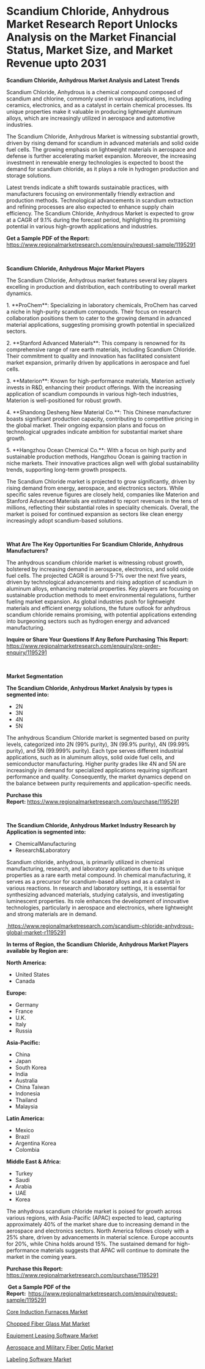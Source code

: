 <p><h1>Scandium Chloride, Anhydrous Market Research Report Unlocks Analysis on the Market Financial Status, Market Size, and Market Revenue upto 2031</h1></p><p><strong>Scandium Chloride, Anhydrous Market Analysis and Latest Trends</strong></p>
<p><p>Scandium Chloride, Anhydrous is a chemical compound composed of scandium and chlorine, commonly used in various applications, including ceramics, electronics, and as a catalyst in certain chemical processes. Its unique properties make it valuable in producing lightweight aluminum alloys, which are increasingly utilized in aerospace and automotive industries.</p><p>The Scandium Chloride, Anhydrous Market is witnessing substantial growth, driven by rising demand for scandium in advanced materials and solid oxide fuel cells. The growing emphasis on lightweight materials in aerospace and defense is further accelerating market expansion. Moreover, the increasing investment in renewable energy technologies is expected to boost the demand for scandium chloride, as it plays a role in hydrogen production and storage solutions.</p><p>Latest trends indicate a shift towards sustainable practices, with manufacturers focusing on environmentally friendly extraction and production methods. Technological advancements in scandium extraction and refining processes are also expected to enhance supply chain efficiency. The Scandium Chloride, Anhydrous Market is expected to grow at a CAGR of 9.1% during the forecast period, highlighting its promising potential in various high-growth applications and industries.</p></p>
<p><strong>Get a Sample PDF of the Report:&nbsp;</strong> <a href="https://www.regionalmarketresearch.com/enquiry/request-sample/1195291">https://www.regionalmarketresearch.com/enquiry/request-sample/1195291</a></p>
<p>&nbsp;</p>
<p><strong>Scandium Chloride, Anhydrous Major Market Players</strong></p>
<p><p>The Scandium Chloride, Anhydrous market features several key players excelling in production and distribution, each contributing to overall market dynamics. </p><p>1. **ProChem**: Specializing in laboratory chemicals, ProChem has carved a niche in high-purity scandium compounds. Their focus on research collaboration positions them to cater to the growing demand in advanced material applications, suggesting promising growth potential in specialized sectors.</p><p>2. **Stanford Advanced Materials**: This company is renowned for its comprehensive range of rare earth materials, including Scandium Chloride. Their commitment to quality and innovation has facilitated consistent market expansion, primarily driven by applications in aerospace and fuel cells.</p><p>3. **Materion**: Known for high-performance materials, Materion actively invests in R&D, enhancing their product offerings. With the increasing application of scandium compounds in various high-tech industries, Materion is well-positioned for robust growth.</p><p>4. **Shandong Desheng New Material Co.**: This Chinese manufacturer boasts significant production capacity, contributing to competitive pricing in the global market. Their ongoing expansion plans and focus on technological upgrades indicate ambition for substantial market share growth.</p><p>5. **Hangzhou Ocean Chemical Co.**: With a focus on high purity and sustainable production methods, Hangzhou Ocean is gaining traction in niche markets. Their innovative practices align well with global sustainability trends, supporting long-term growth prospects.</p><p>The Scandium Chloride market is projected to grow significantly, driven by rising demand from energy, aerospace, and electronics sectors. While specific sales revenue figures are closely held, companies like Materion and Stanford Advanced Materials are estimated to report revenues in the tens of millions, reflecting their substantial roles in speciality chemicals. Overall, the market is poised for continued expansion as sectors like clean energy increasingly adopt scandium-based solutions.</p></p>
<p>&nbsp;</p>
<p><strong>What Are The Key Opportunities For Scandium Chloride, Anhydrous Manufacturers?</strong></p>
<p><p>The anhydrous scandium chloride market is witnessing robust growth, bolstered by increasing demand in aerospace, electronics, and solid oxide fuel cells. The projected CAGR is around 5-7% over the next five years, driven by technological advancements and rising adoption of scandium in aluminum alloys, enhancing material properties. Key players are focusing on sustainable production methods to meet environmental regulations, further fueling market expansion. As global industries push for lightweight materials and efficient energy solutions, the future outlook for anhydrous scandium chloride remains promising, with potential applications extending into burgeoning sectors such as hydrogen energy and advanced manufacturing.</p></p>
<p><strong>Inquire or Share Your Questions If Any Before Purchasing This Report:</strong> <a href="https://www.regionalmarketresearch.com/enquiry/pre-order-enquiry/1195291">https://www.regionalmarketresearch.com/enquiry/pre-order-enquiry/1195291</a></p>
<p>&nbsp;</p>
<p><strong>Market Segmentation</strong></p>
<p><strong>The Scandium Chloride, Anhydrous Market Analysis by types is segmented into:</strong></p>
<p><ul><li>2N</li><li>3N</li><li>4N</li><li>5N</li></ul></p>
<p><p>The anhydrous Scandium Chloride market is segmented based on purity levels, categorized into 2N (99% purity), 3N (99.9% purity), 4N (99.99% purity), and 5N (99.999% purity). Each type serves different industrial applications, such as in aluminum alloys, solid oxide fuel cells, and semiconductor manufacturing. Higher purity grades like 4N and 5N are increasingly in demand for specialized applications requiring significant performance and quality. Consequently, the market dynamics depend on the balance between purity requirements and application-specific needs.</p></p>
<p><strong>Purchase this Report:&nbsp;</strong><a href="https://www.regionalmarketresearch.com/purchase/1195291">https://www.regionalmarketresearch.com/purchase/1195291</a></p>
<p>&nbsp;</p>
<p><strong>The Scandium Chloride, Anhydrous Market Industry Research by Application is segmented into:</strong></p>
<p><ul><li>ChemicalManufacturing</li><li>Research&Laboratory</li></ul></p>
<p><p>Scandium chloride, anhydrous, is primarily utilized in chemical manufacturing, research, and laboratory applications due to its unique properties as a rare earth metal compound. In chemical manufacturing, it serves as a precursor for scandium-based alloys and as a catalyst in various reactions. In research and laboratory settings, it is essential for synthesizing advanced materials, studying catalysis, and investigating luminescent properties. Its role enhances the development of innovative technologies, particularly in aerospace and electronics, where lightweight and strong materials are in demand.</p></p>
<p><a href="https://www.regionalmarketresearch.com/scandium-chloride-anhydrous-global-market-r1195291">&nbsp;https://www.regionalmarketresearch.com/scandium-chloride-anhydrous-global-market-r1195291</a></p>
<p><strong>In terms of Region, the Scandium Chloride, Anhydrous Market Players available by Region are:</strong></p>
<p>
    <p> <strong> North America: </strong>
        <ul>
            <li>United States</li>
            <li>Canada</li>
        </ul>
        </p> 
    <p> <strong> Europe: </strong>
        <ul>
            <li>Germany</li>
            <li>France</li>
            <li>U.K.</li>
            <li>Italy</li>
            <li>Russia</li>
        </ul>
        </p> 
    <p> <strong> Asia-Pacific: </strong>
        <ul>
            <li>China</li>
            <li>Japan</li>
            <li>South Korea</li>
            <li>India</li>
            <li>Australia</li>
            <li>China Taiwan</li>
            <li>Indonesia</li>
            <li>Thailand</li>
            <li>Malaysia</li>
        </ul>
        </p> 
    <p> <strong> Latin America: </strong>
        <ul>
            <li>Mexico</li>
            <li>Brazil</li>
            <li>Argentina Korea</li>
            <li>Colombia</li>
        </ul>
        </p> 
    <p> <strong> Middle East & Africa: </strong>
        <ul>
            <li>Turkey</li>
            <li>Saudi</li>
            <li>Arabia</li>
            <li>UAE</li>
            <li>Korea</li>
        </ul>
    </p>
    </p>
<p><p>The anhydrous scandium chloride market is poised for growth across various regions, with Asia-Pacific (APAC) expected to lead, capturing approximately 40% of the market share due to increasing demand in the aerospace and electronics sectors. North America follows closely with a 25% share, driven by advancements in material science. Europe accounts for 20%, while China holds around 15%. The sustained demand for high-performance materials suggests that APAC will continue to dominate the market in the coming years.</p></p>
<p><strong>Purchase this Report: </strong><a href="https://www.regionalmarketresearch.com/purchase/1195291">https://www.regionalmarketresearch.com/purchase/1195291</a></p>
<p>&nbsp;<strong>Get a Sample PDF of the Report:&nbsp;&nbsp;</strong><a href="https://www.regionalmarketresearch.com/enquiry/request-sample/1195291">https://www.regionalmarketresearch.com/enquiry/request-sample/1195291</a></p>
<p><strong></strong></p>
<p><p><a href="https://medium.com/@juanabarrera35/future-trajectory-of-the-core-induction-furnaces-market-emerging-market-trends-and-forecasts-till-b7a4e460f3f4?postPublishedType=repub">Core Induction Furnaces Market</a></p><p><a href="https://issuu.com/reportprime-2/docs/chopped-fiber-glass-mat-market-size_bd5721913c5618">Chopped Fiber Glass Mat Market</a></p><p><a href="https://www.linkedin.com/pulse/equipment-leasing-software-industry-analysis-report-its-cyxlc?trackingId=b71GYgHlRKaqTDrXj%2FW%2B5w%3D%3D">Equipment Leasing Software Market</a></p><p><a href="https://issuu.com/reportprime-2/docs/aerospace-and-military-fiber-optic-_7d0a0060ef8654">Aerospace and Military Fiber Optic Market</a></p><p><a href="https://www.linkedin.com/pulse/future-trends-global-labeling-software-market-insights-v2c2c?trackingId=L89nad4fQLCxJalUTafcYg%3D%3D">Labeling Software Market</a></p></p>